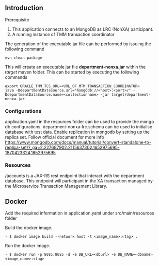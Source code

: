 ## Introduction
Prerequisite

1. This application connects to an MongoDB as LRC (NonXA) participant.
2. A running instance of TMM transaction coordinator  

The generation of the executable jar file can be performed by issuing the following command

    mvn clean package

This will create an executable jar file **department-nonxa.jar** within the _target_ maven folder. This can be started by
executing the following commands
 
    export ORACLE_TMM_TCS_URL=<URL_OF_MTM_TRANSACTION_COORDINATOR>
    java -DdepartmentDataSource.url="mongodb://<host>:<port>/" -DdepartmentDataSource.name=<collectionname> -jar target/department-nonxa.jar

### Configurations

application.yaml in the resources folder can be used to provide the mongo db configurations.
department-nonxa-lrc.schema can be used to initialise database with test data.
Enable replication in mongodb by setting up the replica set. Follow official document for more info
https://www.mongodb.com/docs/manual/tutorial/convert-standalone-to-replica-set/?_ga=2.227687902.2115637302.1652975695-1870423324.1652975695

### Resources

/accounts is a JAX-RS rest endpoint that interact with the department database.
This endpoint will participant in the XA transaction managed by the Microservice Transaction Management Library.

## Docker
Add the required information in application.yaml under src/main/resources folder

Build the docker image.
```
- $ docker image build --network host -t <image_name>:<tag> .
```
Run the docker image.
```
- $ docker run -p 8085:8085 -d -e DB_URL=<dburl> -e DB_NAME=<dbname> <image_name>:<tag>
```